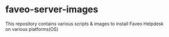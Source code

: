 # faveo-server-images
This repository contains various scripts &amp; images to install Faveo Helpdesk on various platforms(OS)
